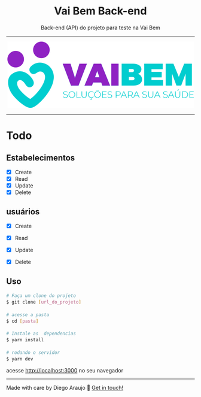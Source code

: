 <h1 align="center">
Vai Bem Back-end
</h1>

<p align="center">Back-end (API) do projeto para teste na Vai Bem</p>

<hr>
<center>

  ![PNG](./.github/logo.png)
</center>
<hr>


# Todo

## Estabelecimentos
  - [x] Create
  - [x] Read
  - [x] Update
  - [x] Delete

## usuários
  - [x] Create
  - [x] Read
  - [x] Update
  - [x] Delete


## Uso

```bash
# Faça um clone do projeto
$ git clone [url_do_projeto]

# acesse a pasta
$ cd [pasta]

# Instale as  dependencias
$ yarn install

# rodando o servidor
$ yarn dev
```

acesse [http://localhost:3000](http://localhost:3000) no seu navegador

---

Made with care by Diego Araujo :wave: [Get in touch!](https://www.linkedin.com/in/diegooliveiradearaujo)

<!-- heroku project name: vaibem-backend-diegoaraujo -->